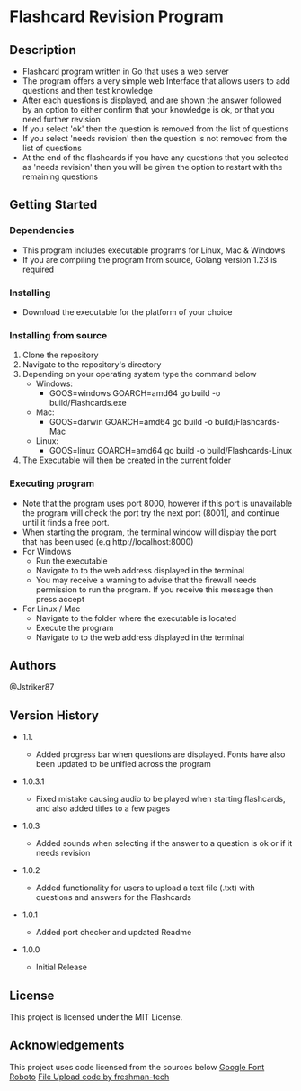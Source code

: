 # Flashcard Revision Program

## Description
* Flashcard program written in Go that uses a web server
* The program offers a very simple web Interface that allows users to add questions and then test knowledge
* After each questions is displayed, and are shown the answer followed by an option to either confirm that your knowledge is ok, or that you need further revision
* If you select 'ok' then the question is removed from the list of questions
* If you select 'needs revision' then the question is not removed from the list of questions
* At the end of the flashcards if you have any questions that you selected as 'needs revision' then you will be given the option to restart with the remaining questions 
## Getting Started

### Dependencies
* This program includes executable programs for Linux, Mac & Windows
* If you are compiling the program from source, Golang version 1.23 is required 
### Installing
* Download the executable for the platform of your choice

### Installing from source
1. Clone the repository
2. Navigate to the repository's  directory
3. Depending on your operating system type the command below
    - Windows:
        - GOOS=windows GOARCH=amd64 go build -o build/Flashcards.exe
    - Mac:
        - GOOS=darwin GOARCH=amd64 go build -o build/Flashcards-Mac
    - Linux:
        - GOOS=linux GOARCH=amd64 go build -o build/Flashcards-Linux
4. The Executable will then be created in the current folder
### Executing program
* Note that the program uses port 8000, however if this port is unavailable the program will check the port try the next port (8001), and continue until it finds a free port.
* When starting the program, the terminal window will display the port that has been used (e.g http://localhost:8000)
* For Windows 
    * Run the executable 
    * Navigate to to the web address displayed in the terminal
    * You may receive a warning to advise that the firewall needs permission to run the program. If you receive this message then press accept 
* For Linux / Mac 
    * Navigate to the folder where the executable is located
    * Execute the program
    * Navigate to to the web address displayed in the terminal
## Authors
@Jstriker87
## Version History
* 1.1.    
    * Added progress bar when questions are displayed. Fonts have also been updated to be unified across the program
* 1.0.3.1
    * Fixed mistake causing audio to be played when starting flashcards, and also added titles to a few pages
* 1.0.3
    * Added sounds when selecting if the answer to a question is ok or if it needs revision

* 1.0.2 
    * Added functionality for users to upload a text file (.txt) with questions and answers for the Flashcards
* 1.0.1
    * Added port checker and updated Readme
* 1.0.0
    * Initial Release

## License
This project is licensed under the MIT License.

## Acknowledgements
This project uses code licensed from the sources below
[Google Font Roboto](https://fonts.google.com/specimen/Roboto/about)
[File Upload code by freshman-tech](https://github.com/Freshman-tech/file-upload)
